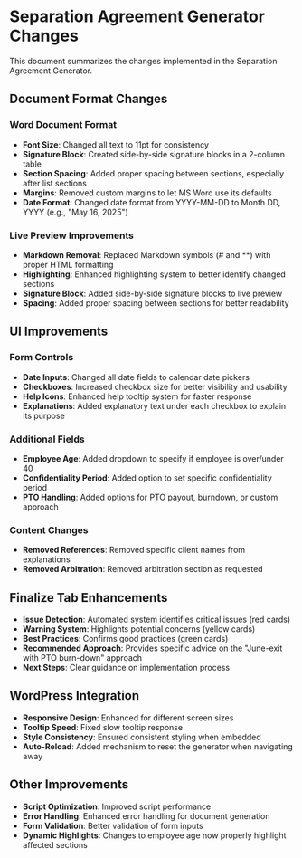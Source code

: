 # Separation Agreement Generator Changes

This document summarizes the changes implemented in the Separation Agreement Generator.

## Document Format Changes

### Word Document Format
- **Font Size**: Changed all text to 11pt for consistency
- **Signature Block**: Created side-by-side signature blocks in a 2-column table
- **Section Spacing**: Added proper spacing between sections, especially after list sections
- **Margins**: Removed custom margins to let MS Word use its defaults
- **Date Format**: Changed date format from YYYY-MM-DD to Month DD, YYYY (e.g., "May 16, 2025")

### Live Preview Improvements
- **Markdown Removal**: Replaced Markdown symbols (# and **) with proper HTML formatting
- **Highlighting**: Enhanced highlighting system to better identify changed sections
- **Signature Block**: Added side-by-side signature blocks to live preview
- **Spacing**: Added proper spacing between sections for better readability

## UI Improvements

### Form Controls
- **Date Inputs**: Changed all date fields to calendar date pickers
- **Checkboxes**: Increased checkbox size for better visibility and usability
- **Help Icons**: Enhanced help tooltip system for faster response
- **Explanations**: Added explanatory text under each checkbox to explain its purpose

### Additional Fields
- **Employee Age**: Added dropdown to specify if employee is over/under 40
- **Confidentiality Period**: Added option to set specific confidentiality period
- **PTO Handling**: Added options for PTO payout, burndown, or custom approach

### Content Changes
- **Removed References**: Removed specific client names from explanations
- **Removed Arbitration**: Removed arbitration section as requested

## Finalize Tab Enhancements

- **Issue Detection**: Automated system identifies critical issues (red cards)
- **Warning System**: Highlights potential concerns (yellow cards)
- **Best Practices**: Confirms good practices (green cards)
- **Recommended Approach**: Provides specific advice on the "June-exit with PTO burn-down" approach
- **Next Steps**: Clear guidance on implementation process

## WordPress Integration

- **Responsive Design**: Enhanced for different screen sizes
- **Tooltip Speed**: Fixed slow tooltip response
- **Style Consistency**: Ensured consistent styling when embedded
- **Auto-Reload**: Added mechanism to reset the generator when navigating away

## Other Improvements

- **Script Optimization**: Improved script performance
- **Error Handling**: Enhanced error handling for document generation
- **Form Validation**: Better validation of form inputs
- **Dynamic Highlights**: Changes to employee age now properly highlight affected sections
